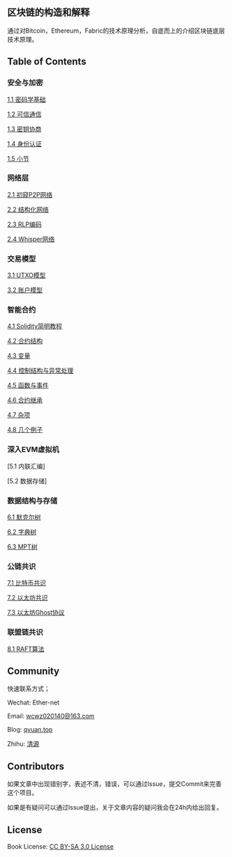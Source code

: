 ## 区块链的构造和解释

通过对Bitcoin，Ethereum，Fabric的技术原理分析，自底而上的介绍区块链底层技术原理。

## Table of Contents

### 安全与加密

[1.1 密码学基础](https://github.com/Ice-Storm/structure-and-interpretation-of-blockchain/blob/master/chapter_1.md)

[1.2 可信通信](https://github.com/Ice-Storm/structure-and-interpretation-of-blockchain/blob/master/tls.md)

[1.3 密钥协商](https://github.com/Ice-Storm/structure-and-interpretation-of-blockchain/blob/master/ECDH.md)

[1.4 身份认证](https://github.com/Ice-Storm/structure-and-interpretation-of-blockchain/blob/master/ca.md)

[1.5 小节](https://github.com/Ice-Storm/structure-and-interpretation-of-blockchain/blob/master/1_5.md)

### 网络层
[2.1 初窥P2P网络](https://github.com/Ice-Storm/structure-and-interpretation-of-blockchain/blob/master/gossip.md)

[2.2 结构化网络](https://github.com/Ice-Storm/structure-and-interpretation-of-blockchain/blob/master/kad.md)

[2.3 RLP编码](https://github.com/Ice-Storm/structure-and-interpretation-of-blockchain/blob/master/rlp.md)

[2.4 Whisper网络](https://github.com/Ice-Storm/structure-and-interpretation-of-blockchain/blob/master/2_3.md)

### 交易模型
[3.1 UTXO模型](https://github.com/Ice-Storm/structure-and-interpretation-of-blockchain/blob/master/3_1.md)

[3.2 账户模型](https://github.com/Ice-Storm/structure-and-interpretation-of-blockchain/blob/master/3_2.md)

### 智能合约
[4.1 Solidity简明教程](https://github.com/Ice-Storm/structure-and-interpretation-of-blockchain/blob/master/4_1.md)

[4.2 合约结构](https://github.com/Ice-Storm/structure-and-interpretation-of-blockchain/blob/master/4_2.md)

[4.3 变量](https://github.com/Ice-Storm/structure-and-interpretation-of-blockchain/blob/master/4_3.md)

[4.4 控制结构与异常处理](https://github.com/Ice-Storm/structure-and-interpretation-of-blockchain/blob/master/4_4.md)

[4.5 函数与事件](https://github.com/Ice-Storm/structure-and-interpretation-of-blockchain/blob/master/4_5.md)

[4.6 合约继承](https://github.com/Ice-Storm/structure-and-interpretation-of-blockchain/blob/master/4_6.md)

[4.7 杂项](https://github.com/Ice-Storm/structure-and-interpretation-of-blockchain/blob/master/4_7.md)

[4.8 几个例子](https://github.com/Ice-Storm/structure-and-interpretation-of-blockchain/blob/master/4_8.md)

### 深入EVM虚拟机
[5.1 内联汇编]

[5.2 数据存储]

### 数据结构与存储

[6.1 默克尔树](https://github.com/Ice-Storm/structure-and-interpretation-of-blockchain/blob/master/6_1.md)

[6.2 字典树](https://github.com/Ice-Storm/structure-and-interpretation-of-blockchain/blob/master/6_2.md)

[6.3 MPT树](https://github.com/Ice-Storm/structure-and-interpretation-of-blockchain/blob/master/6_3.md)

### 公链共识

[7.1 比特币共识](https://github.com/Ice-Storm/structure-and-interpretation-of-blockchain/blob/master/7_1.md)

[7.2 以太坊共识](https://github.com/Ice-Storm/structure-and-interpretation-of-blockchain/blob/master/7_2.md)

[7.3 以太坊Ghost协议](https://github.com/Ice-Storm/structure-and-interpretation-of-blockchain/blob/master/7_3.md)

### 联盟链共识

[8.1 RAFT算法](https://github.com/Ice-Storm/structure-and-interpretation-of-blockchain/blob/master/8_1.md)

## Community

快速联系方式；

Wechat: Ether-net

Email:  wcwz020140@163.com

Blog: [qyuan.top](http://qyuan.top/)

Zhihu:  [清源](https://www.zhihu.com/people/qing-yuan-8-56/activities)

## Contributors

如果文章中出现错别字，表述不清，错误，可以通过Issue，提交Commit来完善这个项目。

如果是有疑问可以通过Issue提出，关于文章内容的疑问我会在24h内给出回复。

## License
Book License: [CC BY-SA 3.0 License](http://creativecommons.org/licenses/by-sa/3.0/)

